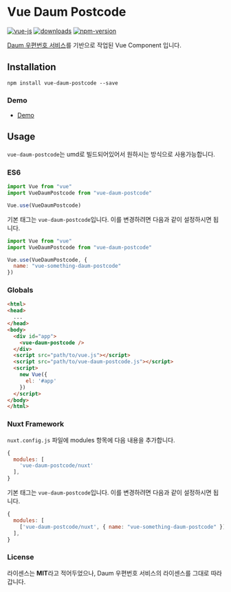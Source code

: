 # Vue Daum Postcode

[![vue-js](https://img.shields.io/badge/vue.js-2.x-brightgreen.svg?maxAge=604800)](https://vuejs.org/)
[![downloads](https://img.shields.io/npm/dt/vue-daum-postcode.svg)](https://www.npmjs.com/package/vue-daum-postcode)
[![npm-version](https://img.shields.io/npm/v/vue-daum-postcode.svg)](https://www.npmjs.com/package/vue-daum-postcode)

[Daum 우편번호 서비스](http://postcode.map.daum.net/guide)를 기반으로 작업된 Vue Component 입니다.

## Installation

```
npm install vue-daum-postcode --save
```

### Demo

 - [Demo](http://wan2land.github.io/vue-daum-postcode/)

## Usage

`vue-daum-postcode`는 umd로 빌드되어있어서 원하시는 방식으로 사용가능합니다.

### ES6

```js
import Vue from "vue"
import VueDaumPostcode from "vue-daum-postcode"

Vue.use(VueDaumPostcode)
```

기본 태그는 `vue-daum-postcode`입니다. 이를 변경하려면 다음과 같이 설정하시면 됩니다.

```js
import Vue from "vue"
import VueDaumPostcode from "vue-daum-postcode"

Vue.use(VueDaumPostcode, {
  name: "vue-something-daum-postcode"
})
```

### Globals

```html
<html>
<head>
  ...
</head>
<body>
  <div id="app">
    <vue-daum-postcode />
  </div>
  <script src="path/to/vue.js"></script>
  <script src="path/to/vue-daum-postcode.js"></script>
  <script>
    new Vue({
      el: '#app'
    })
  </script>
</body>
</html>
```

### Nuxt Framework

`nuxt.config.js` 파일에 modules 항목에 다음 내용을 추가합니다.
```js
{
  modules: [
    'vue-daum-postcode/nuxt'
  ],
}
```

기본 태그는 `vue-daum-postcode`입니다. 이를 변경하려면 다음과 같이 설정하시면 됩니다.

```js
{
  modules: [
    ['vue-daum-postcode/nuxt', { name: "vue-something-daum-postcode" }],
  ],
}
```

### License

라이센스는 **MIT**라고 적어두었으나, Daum 우편번호 서비스의 라이센스를 그대로 따라갑니다.
